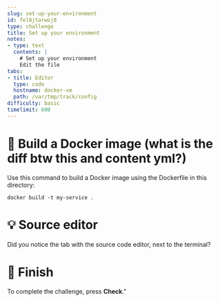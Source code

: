 ```yaml
---
slug: set-up-your-environment
id: fel8jtarwoj8
type: challenge
title: Set up your environment
notes:
- type: text
  contents: |
    # Set up your environment
    Edit the file
tabs:
- title: Editor
  type: code
  hostname: docker-vm
  path: /var/tmp/track/config
difficulty: basic
timelimit: 600
---
```


🧪 Build a Docker image (what is the diff btw this and content yml?)
=======================

Use this command to build a Docker image using the Dockerfile in
this directory:

```
docker build -t my-service .
```

💡 Source editor
================

Did you notice the tab with the source code editor, next to
the terminal?

🏁 Finish
=========

To complete the
challenge, press **Check**."
